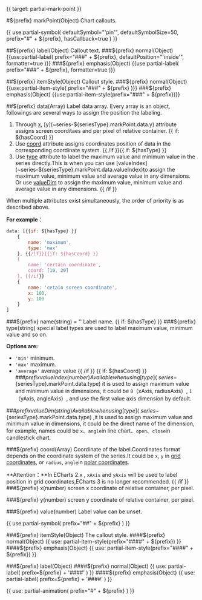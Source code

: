 {{ target: partial-mark-point }}

#${prefix} markPoint(Object)
Chart callouts.

{{ use:partial-symbol(
    defaultSymbol="'pin'",
    defaultSymbolSize=50,
    prefix="#" + ${prefix},
    hasCallback=true
) }}

##${prefix} label(Object)
Callout text.
###${prefix} normal(Object)
{{use:partial-label(
    prefix="###" + ${prefix},
    defaultPosition="'inside'",
    formatter=true
)}}
###${prefix} emphasis(Object)
{{use:partial-label(
    prefix="###" + ${prefix},
    formatter=true
)}}

##${prefix} itemStyle(Object)
Callout style.
###${prefix} normal(Object)
{{use:partial-item-style(
    prefix="###" + ${prefix}
)}}
###${prefix} emphasis(Object)
{{use:partial-item-style(prefix="###" + ${prefix})}}

##${prefix} data(Array)
Label data array. Every array is an object, followings are several ways to assign the position the labeling.
1. Through [x](~series-${seriesType}.markPoint.data.x), [y](~series-${seriesType}.markPoint.data.y) attribute assigns screen coorditaes and per pixel of relative container.
{{ if: ${hasCoord} }}
2. Use [coord](~series-${seriesType}.markPoint.data.coord) attribute assigns coordinates position of data in the corresponding coordinate system. 
{{ /if }}{{ if: ${hasType} }}
3. Use [type](~series-${seriesType}.markPoint.data.type) attribute to label the maximum value and minimum value in the series directly.This is when you can use  [valueIndex](~series-${seriesType}.markPoint.data.valueIndex)to assign the maximum value, minimum value and average value in any dimensions. Or use [valueDim](~series-${seriesType}.markPoint.data.valueDim) to assign the maximum value, minimum value and average value in any dimensions.
{{ /if }}

When multiple attributes exist simultaneously, the order of priority is as described above.

**For example：**
```js
data: [{{if: ${hasType} }}
    {
        name: 'maximum',
        type: 'max'
    }, {{/if}}{{if: ${hasCoord} }}
    {
        name: 'certain coordinate',
        coord: [10, 20]
    }, {{/if}}
    {
        name: 'cetain screen coordinate',
        x: 100,
        y: 100
    }
]
```
###${prefix} name(string) = ''
Label name.
{{ if: ${hasType} }}
###${prefix} type(string)
special label types are used to label maximum value, minimum value and so on.

**Options are:**
+ `'min'` minimum.
+ `'max'` maximum.
+ `'average'` average value
{{ /if }}
{{ if: ${hasCoord} }}
###${prefix} valueIndex(number)
Available when using [type](~series-${seriesType}.markPoint.data.type) it is used to assign maximum value and minimum value in dimensions, it could be `0`（xAxis, radiusAxis）, `1`（yAxis, angleAxis）, and use the first value axis dimension by default.


###${prefix} valueDim(string)
Available when using  [type](~series-${seriesType}.markPoint.data.type) ,it is used to assign maximum value and minimum value in dimensions, it could be the direct name of the dimension, for example, names could be `x`、`angle`in line chart、`open`、`close`in candlestick chart.

###${prefix} coord(Array)
Coordinate of the label.Coordinates format depends on the coordinate system of the series.It could be `x`, `y` in [grid coordinates](~grid), or  `radius`, `angle`in [polar coordinates](~polar).

**Attention：**In ECharts 2.x , `xAxis` and `yAxis` will be used to label position in grid coordinates,ECharts 3 is no longer recommended.
{{ /if }}
###${prefix} x(number)
screen x coordinate of relative container, per pixel.

###${prefix} y(number)
screen y coordinate of relative container, per pixel.

###${prefix} value(number)
Label value can be  unset.

{{ use:partial-symbol(
    prefix="##" + ${prefix}
) }}

###${prefix} itemStyle(Object)
The callout style.
####${prefix} normal(Object)
{{ use: partial-item-style(prefix="####" + ${prefix}) }}
####${prefix} emphasis(Object)
{{ use: partial-item-style(prefix="####" + ${prefix}) }}

###${prefix} label(Object)
####${prefix} normal(Object)
{{ use: partial-label(
    prefix=${prefix} + '####'
) }}
####${prefix} emphasis(Object)
{{ use: partial-label(
    prefix=${prefix} + '####'
) }}


{{ use: partial-animation(
    prefix="#" + ${prefix}
) }}


